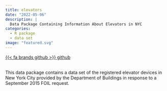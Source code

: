 ```yaml
---
title: elevators
date: "2022-05-06"
description: |
  Data Package Containing Information About Elevators in NYC
categories:
  - R package
  - data set
image: "featured.svg"
---
```


<div class="project-buttons">
<a href="https://github.com/EmilHvitfeldt/elevators">
  {{< fa brands github >}} github
</a>
</div>
<br>

This data package contains a data set of the registered elevator devices in New York City provided by the Department of Buildings in response to a September 2015 FOIL request.
